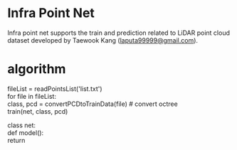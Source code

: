 # Infra Point Net
Infra point net supports the train and prediction related to LiDAR point cloud dataset developed by Taewook Kang (laputa99999@gmail.com).

# algorithm  
fileList = readPointsList('list.txt') <br/>
for file in fileList: <br/>
    class, pcd = convertPCDtoTrainData(file) # convert octree <br/>
    train(net, class, pcd) <br/>

class net: <br/>
    def model(): <br/>
        return
